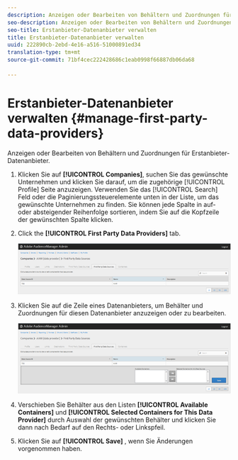```yaml
---
description: Anzeigen oder Bearbeiten von Behältern und Zuordnungen für Erstanbieter-Datenanbieter.
seo-description: Anzeigen oder Bearbeiten von Behältern und Zuordnungen für Erstanbieter-Datenanbieter.
seo-title: Erstanbieter-Datenanbieter verwalten
title: Erstanbieter-Datenanbieter verwalten
uuid: 222890cb-2ebd-4e16-a516-51000891ed34
translation-type: tm+mt
source-git-commit: 71bf4cec222428686c1eab0998f66887db06da68

---
```



# Erstanbieter-Datenanbieter verwalten {#manage-first-party-data-providers}

Anzeigen oder Bearbeiten von Behältern und Zuordnungen für Erstanbieter-Datenanbieter.

<!-- t_first_party_providers.xml -->

1. Klicken Sie auf **[!UICONTROL Companies]**, suchen Sie das gewünschte Unternehmen und klicken Sie darauf, um die zugehörige [!UICONTROL Profile] Seite anzuzeigen. Verwenden Sie das [!UICONTROL Search] Feld oder die Paginierungssteuerelemente unten in der Liste, um das gewünschte Unternehmen zu finden. Sie können jede Spalte in auf- oder absteigender Reihenfolge sortieren, indem Sie auf die Kopfzeile der gewünschten Spalte klicken.

1. Click the **[!UICONTROL First Party Data Providers]** tab.

   ![](assets/first_party_providers.png)

1. Klicken Sie auf die Zeile eines Datenanbieters, um Behälter und Zuordnungen für diesen Datenanbieter anzuzeigen oder zu bearbeiten.

   ![Schritt-Ergebnis](assets/first_party_providers_edit.png)

1. Verschieben Sie Behälter aus den Listen **[!UICONTROL Available Containers]** und **[!UICONTROL Selected Containers for This Data Provider]** durch Auswahl der gewünschten Behälter und klicken Sie dann nach Bedarf auf den Rechts- oder Linkspfeil.
1. Klicken Sie auf **[!UICONTROL Save]** , wenn Sie Änderungen vorgenommen haben.